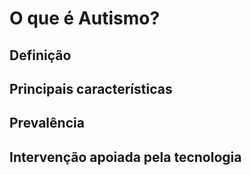 # O que é Autismo?

## Definição

## Principais características

## Prevalência

## Intervenção apoiada pela tecnologia